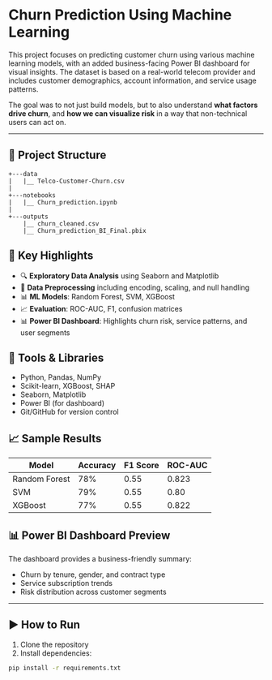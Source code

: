 # Churn Prediction Using Machine Learning

This project focuses on predicting customer churn using various machine learning models, with an added business-facing Power BI dashboard for visual insights. The dataset is based on a real-world telecom provider and includes customer demographics, account information, and service usage patterns.

The goal was to not just build models, but to also understand **what factors drive churn**, and **how we can visualize risk** in a way that non-technical users can act on.

---

## 📁 Project Structure
```
+---data
|   |__ Telco-Customer-Churn.csv
|
+---notebooks
|   |__ Churn_prediction.ipynb
|
+---outputs
    |__ churn_cleaned.csv
    |__ Churn_prediction_BI_Final.pbix
```
## 🚀 Key Highlights

- 🔍 **Exploratory Data Analysis** using Seaborn and Matplotlib
- 🔄 **Data Preprocessing** including encoding, scaling, and null handling
- 📊 **ML Models**: Random Forest, SVM, XGBoost
- 📈 **Evaluation**: ROC-AUC, F1, confusion matrices
- 📊 **Power BI Dashboard**: Highlights churn risk, service patterns, and user segments

## 🔧 Tools & Libraries

- Python, Pandas, NumPy
- Scikit-learn, XGBoost, SHAP
- Seaborn, Matplotlib
- Power BI (for dashboard)
- Git/GitHub for version control

## 📈 Sample Results

| Model         | Accuracy | F1 Score | ROC-AUC |
|---------------|----------|----------|---------|
| Random Forest | 78%      | 0.55     | 0.823   |
| SVM           | 79%      | 0.55     | 0.80    |
| XGBoost       | 77%      | 0.55     | 0.822   |

## 📊 Power BI Dashboard Preview

The dashboard provides a business-friendly summary:
- Churn by tenure, gender, and contract type
- Service subscription trends
- Risk distribution across customer segments

---
## ▶️ How to Run

1. Clone the repository
2. Install dependencies:
```bash
pip install -r requirements.txt

